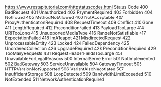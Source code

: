 https://www.restapitutorial.com/httpstatuscodes.html
Status Code
400	BadRequest
401	Unauthorized
402	PaymentRequired
403	Forbidden
404	NotFound
405	MethodNotAllowed
406	NotAcceptable
407	ProxyAuthenticationRequired
408	RequestTimeout
409	Conflict
410	Gone
411	LengthRequired
412	PreconditionFailed
413	PayloadTooLarge
414	URITooLong
415	UnsupportedMediaType
416	RangeNotSatisfiable
417	ExpectationFailed
418	ImATeapot
421	MisdirectedRequest
422	UnprocessableEntity
423	Locked
424	FailedDependency
425	UnorderedCollection
426	UpgradeRequired
428	PreconditionRequired
429	TooManyRequests
431	RequestHeaderFieldsTooLarge
451	UnavailableForLegalReasons
500	InternalServerError
501	NotImplemented
502	BadGateway
503	ServiceUnavailable
504	GatewayTimeout
505	HTTPVersionNotSupported
506	VariantAlsoNegotiates
507	InsufficientStorage
508	LoopDetected
509	BandwidthLimitExceeded
510	NotExtended
511	NetworkAuthenticationRequired